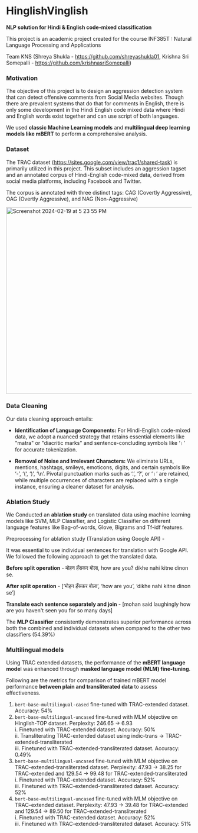 # HinglishVinglish 
**NLP solution for Hindi & English code-mixed classification**

This project is an academic project created for the course INF385T : Natural Language Processing and Applications

Team KNS (Shreya Shukla - https://github.com/shreyashukla01, Krishna Sri Somepalli - https://github.com/krishnasriSomepalli)

### Motivation
The objective of this project is to design an aggression detection system that can detect offensive comments from Social Media websites. Though there are prevalent systems that do that for comments in English, there is only some development in the Hindi English code mixed data where Hindi and English words exist together and can use script of both languages.

We used **classic Machine Learning models** and **multilingual deep learning models like mBERT** to perform a comprehensive analysis.

### Dataset 
The TRAC dataset (https://sites.google.com/view/trac1/shared-task) is primarily utilized in this project. This subset includes an aggression tagset and an annotated corpus of Hindi-English code-mixed data, derived from social media platforms, including Facebook and Twitter.

The corpus is annotated with three distinct tags: CAG (Covertly Aggressive), OAG (Overtly Aggressive), and NAG (Non-Aggressive)

<img width="505" alt="Screenshot 2024-02-19 at 5 23 55 PM" src="https://github.com/shreyashukla01/HinglishVinglish/assets/30028998/254181bb-c1f2-4f5c-bdb8-4b8db6616df0">

### Data Cleaning
Our data cleaning approach entails: 

- **Identification of Language Components:** For Hindi-English code-mixed data, we adopt a nuanced strategy that retains essential elements like "matra" or "diacritic marks" and sentence-concluding symbols like ‘।’ for accurate tokenization. 

- **Removal of Noise and Irrelevant Characters:** We eliminate URLs, mentions, hashtags, smileys, emoticons, digits, and certain symbols like ‘-’, ‘(‘, ‘)’, ‘\n’. Pivotal punctuation marks such as ‘.’, ‘?’, or ‘।’ are retained, while multiple occurrences of characters are replaced with a single instance, ensuring a cleaner dataset for analysis.


### Ablation Study
We Conducted an **ablation study** on translated data using machine learning models like SVM, MLP Classifier, and Logistic Classifier on different language features like Bag-of-words, Glove, Bigrams and Tf-idf features.

Preprocessing for ablation study (Translation using Google API) -

It was essential to use individual sentences for translation with Google API. We followed the following approach to get the translated data.

**Before split operation** -
मोहन हँसकर बोला, how are you? dikhe nahi kitne dinon se.

**After split operation** -
[‘मोहन हँसकर बोला’, ‘how are you’, ‘dikhe nahi kitne dinon se’]

**Translate each sentence separately and join** -
[mohan said laughingly how are you haven't seen you for so many days]

The **MLP Classifier** consistently demonstrates superior performance across both the combined and individual datasets when compared to the other two classifiers (54.39%)

### Multilingual models

Using TRAC extended datasets, the performance of the **mBERT language mode**l was enhanced through **masked language model (MLM) fine-tuning**.

Following are the metrics for comparison of trained mBERT model performance **between plain and transliterated data** to assess effectiveness.

1. `bert-base-multilingual-cased` fine-tuned with TRAC-extended dataset. Accuracy: 54%
2. `bert-base-multilingual-uncased` fine-tuned with MLM objective on Hinglish-TOP dataset. Perplexity: 246.65 -> 6.93  
  i. Finetuned with TRAC-extended dataset. Accuracy: 50%  
  ii. Transliterating TRAC-extended dataset using indic-trans -> TRAC-extended-transliterated  
  iii. Finetuned with TRAC-extended-transliterated dataset. Accuracy: 0.49%  
3. `bert-base-multilingual-uncased` fine-tuned with MLM objective on TRAC-extended-transliterated dataset. Perplexity: 47.93 -> 38.25 for TRAC-extended and 129.54 -> 99.48 for TRAC-extended-transliterated  
  i. Finetuned with TRAC-extended dataset. Accuracy: 52%  
  iii. Finetuned with TRAC-extended-transliterated dataset. Accuracy: 52%  
4. `bert-base-multilingual-uncased` fine-tuned with MLM objective on TRAC-extended dataset. Perplexity: 47.93 -> 39.48 for TRAC-extended and 129.54 -> 89.50 for TRAC-extended-transliterated  
  i. Finetuned with TRAC-extended dataset. Accuracy: 52%  
  iii. Finetuned with TRAC-extended-transliterated dataset. Accuracy: 51%
